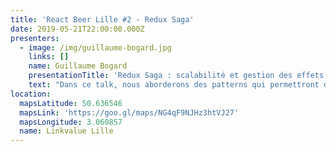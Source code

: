 ```yaml
---
title: 'React Beer Lille #2 - Redux Saga'
date: 2019-05-21T22:00:00.000Z
presenters:
  - image: /img/guillaume-bogard.jpg
    links: []
    name: Guillaume Bogard
    presentationTitle: 'Redux Saga : scalabilité et gestion des effets de bord'
    text: "Dans ce talk, nous aborderons des patterns qui permettront de gérer les effets de bord dans les applications front-end, éviter certains bugs, et scaler en toute confiance \U0001F44C\nVous aurez besoin dans l'idéal d'une expérience de React et de Redux, ou d'un autre store similaire (Vuex)\n\nRésumé \U0001F447\n1. Rappels sur les intérêts respectifs de React et de Redux\n2. Présentation de Reselect\n3. Le problème des effets de bord\n4. Introduction à Redux Saga\n5. Réalisation d'une application de réservation de vol avec Redux et Redux Saga ✈️"
location:
  mapsLatitude: 50.636546
  mapsLink: 'https://goo.gl/maps/NG4qF9NJHz3htVJ27'
  mapsLongitude: 3.060857
  name: Linkvalue Lille
---
```



